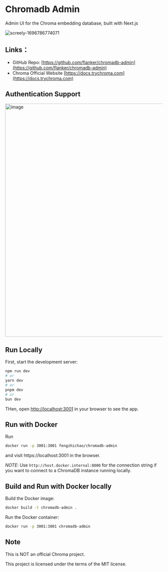 # Chromadb Admin

Admin UI for the Chroma embedding database, built with Next.js

![screely-1696786774071](https://github.com/flanker/chromadb-admin/assets/109811/6d4369d4-d10c-49f7-8342-89849f271dbe)

## Links：

- GitHub Repo: [https://github.com/flanker/chromadb-admin](https://github.com/flanker/chromadb-admin)
- Chroma Official Website [https://docs.trychroma.com](https://docs.trychroma.com)

## Authentication Support

<img width="743" alt="image" src="https://github.com/flanker/chromadb-admin/assets/109811/c15cab9a-db80-4e2f-b732-a3bd5ef557da">

## Run Locally

First, start the development server:

```bash
npm run dev
# or
yarn dev
# or
pnpm dev
# or
bun dev
```

THen, open [http://localhost:3001](http://localhost:3001) in your browser to see the app.

## Run with Docker

Run

```bash
docker run -p 3001:3001 fengzhichao/chromadb-admin
```

and visit https://localhost:3001⁠ in the browser.

_NOTE_: Use `http://host.docker.internal:8000` for the connection string if you want to connect to a ChromaDB instance running locally.

## Build and Run with Docker locally

Build the Docker image:

```bash
docker build -t chromadb-admin .
```

Run the Docker container:

```bash
docker run -p 3001:3001 chromadb-admin
```

## Note

This is NOT an official Chroma project.

This project is licensed under the terms of the MIT license.
